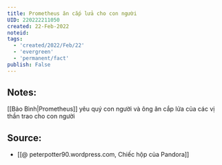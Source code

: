 ```yaml
---
title: Prometheus ăn cắp lửa cho con người
UID: 220222211050
created: 22-Feb-2022
noteid:
tags:
  - 'created/2022/Feb/22'
  - 'evergreen'
  - 'permanent/fact'
publish: False
---
```

## Notes:
[[Bảo Bình|Prometheus]]  yêu quý con người và ông ăn cắp lửa của các vị thần trao cho con người

## Source:
- [[@ peterpotter90.wordpress.com, Chiếc hộp của Pandora]]





